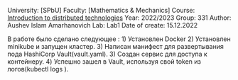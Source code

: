University: [SPbU]
Faculty: [Mathematics & Mechanics]
Course: [Introduction to distributed technologies](https://github.com/itmo-ict-faculty/introduction-to-distributed-technologies)
Year: 2022/2023
Group: 331
Author: Aushev Islam Amarhanovich
Lab: Lab1
Date of create: 15.12.2022

В работе было сделано следующее : 1) Установлен Docker 2) Установлен minikube и запущен кластер. 3) Написан манифест для развертывания пода HashiCorp Vault(vault.yaml). 3) Создан сервис для доступа к контейнеру. 4) Успешно зашел в Vault, используя свой token из логов(kubectl logs <pod name>).
